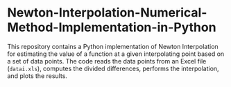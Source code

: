 # Newton-Interpolation-Numerical-Method-Implementation-in-Python
This repository contains a Python implementation of Newton Interpolation for estimating the value of a function at a given interpolating point based on a set of data points. The code reads the data points from an Excel file (`datai.xls`), computes the divided differences, performs the interpolation, and plots the results.
